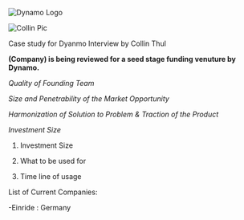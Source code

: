![Dynamo Logo](http://dynamo.vc/img/dynamo-fulllogo.png)


![Collin Pic](https://media.licdn.com/mpr/mpr/shrinknp_200_200/AAEAAQAAAAAAAAl4AAAAJGJiYThlNTljLWY5YTMtNDkyMS05MTg5LTgxNTZlNzlmNDkwZg.jpg)

Case study for Dyanmo Interview by Collin Thul

__(Company) is being reviewed for a seed stage funding venuture by Dynamo.__
  
   *Quality of Founding Team*
 
   *Size and Penetrability of the Market Opportunity*
  
   *Harmonization of Solution to Problem & Traction of the Product*
  
   *Investment Size*
  
  1. Investment Size
  
  2. What to be used for
  
  3. Time line of usage

List of Current Companies:

-Einride : Germany

